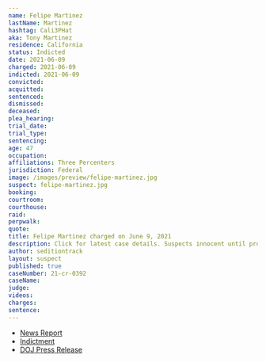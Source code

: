 ```yaml
---
name: Felipe Martinez
lastName: Martinez
hashtag: Cali3PHat
aka: Tony Martinez
residence: California
status: Indicted
date: 2021-06-09
charged: 2021-06-09
indicted: 2021-06-09
convicted:
acquitted:
sentenced:
dismissed:
deceased:
plea_hearing:
trial_date:
trial_type:
sentencing:
age: 47
occupation:
affiliations: Three Percenters
jurisdiction: Federal
image: /images/preview/felipe-martinez.jpg
suspect: felipe-martinez.jpg
booking:
courtroom:
courthouse:
raid:
perpwalk:
quote:
title: Felipe Martinez charged on June 9, 2021
description: Click for latest case details. Suspects innocent until proven guilty.
author: seditiontrack
layout: suspect
published: true
caseNumber: 21-cr-0392
caseName:
judge:
videos:
charges:
sentence:
---
```

- [News Report](https://www.washingtonpost.com/local/legal-issues/three-percenters-charged-conspiracy-capitol-riot/2021/06/10/f84091e6-c9ec-11eb-81b1-34796c7393af_story.html)
- [Indictment](https://www.justice.gov/opa/press-release/file/1403191/download)
- [DOJ Press Release](https://www.justice.gov/usao-dc/pr/six-california-men-four-whom-self-identify-members-three-percenter-militias-indicted)

